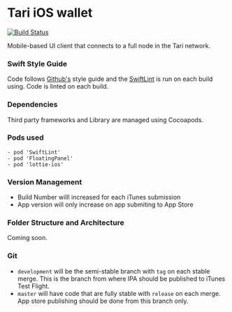 Tari iOS wallet
===========================
[![Build Status](https://travis-ci.com/tari-project/wallet-ios.svg?branch=development)](https://travis-ci.com/tari-project/wallet-ios)

Mobile-based UI client that connects to a full node in the Tari network.

### Swift Style Guide

Code follows [Github's](https://github.com/github/swift-style-guide) style guide and the [SwiftLint](https://github.com/realm/SwiftLint) is run on each build using. Code is linted on each build.

### Dependencies

Third party frameworks and Library are managed using Cocoapods.

### Pods used 

    - pod 'SwiftLint'
    - pod 'FloatingPanel'
    - pod 'lottie-ios'

### Version Management

* Build Number willl increased for each iTunes submission
* App version will only increase on app submiting to App Store

### Folder Structure and Architecture

Coming soon.

### Git

- `development` will be the semi-stable branch with `tag` on each stable merge. This is the branch from where IPA should be published to iTunes Test Flight.
- `master` will have code that are fully stable with `release` on each merge. App store publishing should be done from this branch only.
